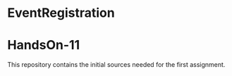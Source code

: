 # EventRegistration
# HandsOn-11
This repository contains the initial sources needed for the first assignment.
